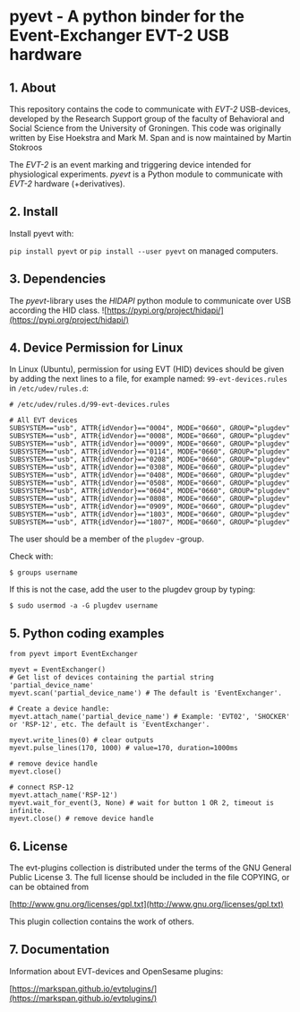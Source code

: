 # pyevt - A python binder for the Event-Exchanger EVT-2 USB hardware

## 1. About
This repository contains the code to communicate with *EVT-2* USB-devices, developed by the Research Support group of the faculty of Behavioral and Social Science from the University of Groningen. This code was originally written by Eise Hoekstra and Mark M. Span and is now maintained by Martin Stokroos

The *EVT-2* is an event marking and triggering device intended for physiological experiments.
*pyevt* is a Python module to communicate with *EVT-2* hardware (+derivatives).

## 2. Install
Install pyevt with:

`pip install pyevt` or
`pip install --user pyevt` on managed computers.

## 3. Dependencies
The *pyevt*-library uses the *HIDAPI* python module to communicate over USB according the HID class.
![https://pypi.org/project/hidapi/](https://pypi.org/project/hidapi/)

## 4. Device Permission for Linux
In Linux (Ubuntu), permission for using EVT (HID) devices should be given by adding the next lines to a file, for example named: `99-evt-devices.rules` in `/etc/udev/rules.d`:

```
# /etc/udev/rules.d/99-evt-devices.rules

# All EVT devices
SUBSYSTEM=="usb", ATTR{idVendor}=="0004", MODE="0660", GROUP="plugdev"
SUBSYSTEM=="usb", ATTR{idVendor}=="0008", MODE="0660", GROUP="plugdev"
SUBSYSTEM=="usb", ATTR{idVendor}=="0009", MODE="0660", GROUP="plugdev"
SUBSYSTEM=="usb", ATTR{idVendor}=="0114", MODE="0660", GROUP="plugdev"
SUBSYSTEM=="usb", ATTR{idVendor}=="0208", MODE="0660", GROUP="plugdev"
SUBSYSTEM=="usb", ATTR{idVendor}=="0308", MODE="0660", GROUP="plugdev"
SUBSYSTEM=="usb", ATTR{idVendor}=="0408", MODE="0660", GROUP="plugdev"
SUBSYSTEM=="usb", ATTR{idVendor}=="0508", MODE="0660", GROUP="plugdev"
SUBSYSTEM=="usb", ATTR{idVendor}=="0604", MODE="0660", GROUP="plugdev"
SUBSYSTEM=="usb", ATTR{idVendor}=="0808", MODE="0660", GROUP="plugdev"
SUBSYSTEM=="usb", ATTR{idVendor}=="0909", MODE="0660", GROUP="plugdev"
SUBSYSTEM=="usb", ATTR{idVendor}=="1803", MODE="0660", GROUP="plugdev"
SUBSYSTEM=="usb", ATTR{idVendor}=="1807", MODE="0660", GROUP="plugdev"
```

The user should be a member of the `plugdev` -group.

Check with:

`$ groups username`

If this is not the case, add the user to the plugdev group by typing:

`$ sudo usermod -a -G plugdev username`

## 5. Python coding examples

```
from pyevt import EventExchanger

myevt = EventExchanger()
# Get list of devices containing the partial string 'partial_device_name'
myevt.scan('partial_device_name') # The default is 'EventExchanger'.

# Create a device handle:
myevt.attach_name('partial_device_name') # Example: 'EVT02', 'SHOCKER' or 'RSP-12', etc. The default is 'EventExchanger'.

myevt.write_lines(0) # clear outputs
myevt.pulse_lines(170, 1000) # value=170, duration=1000ms

# remove device handle
myevt.close()

# connect RSP-12
myevt.attach_name('RSP-12')
myevt.wait_for_event(3, None) # wait for button 1 OR 2, timeout is infinite.
myevt.close() # remove device handle

```

## 6. License
The evt-plugins collection is distributed under the terms of the GNU General Public License 3.
The full license should be included in the file COPYING, or can be obtained from

[http://www.gnu.org/licenses/gpl.txt](http://www.gnu.org/licenses/gpl.txt)

This plugin collection contains the work of others.

## 7. Documentation
Information about EVT-devices and OpenSesame plugins:

[https://markspan.github.io/evtplugins/](https://markspan.github.io/evtplugins/)
